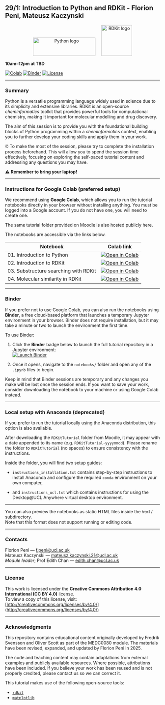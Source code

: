 ## 29/1: Introduction to Python and RDKit - Florion Peni, Mateusz Kaczynski

<p align="center">
  <img src="https://cdn.freebiesupply.com/logos/large/2x/python-3-logo-svg-vector.svg" alt="Python logo" width="203" height="59">
  &nbsp;&nbsp;&nbsp;
  <img src="https://avatars.githubusercontent.com/u/2018047?s=280&v=4" alt="RDKit logo" width="100" height="100">
</p>

**10am–12pm at TBD**

[![Colab](https://colab.research.google.com/assets/colab-badge.svg)](https://colab.research.google.com/github/MEDC0080/RDKitTutorial)
[![Binder](https://mybinder.org/badge_logo.svg)](https://mybinder.org/v2/gh/MEDC0080/RDKitTutorial/HEAD)
[![License](https://img.shields.io/badge/License-CC%20BY%204.0-lightgrey.svg)](https://github.com/MEDC0080/RDKitTutorial/blob/main/LICENSE)

---

### Summary

Python is a versatile programming language widely used in science due to its simplicity and extensive libraries. RDKit is an open-source *cheminformatics* toolkit that provides powerful tools for computational chemistry, making it important for molecular modelling and drug discovery.

The aim of this session is to provide you with the foundational building blocks of Python programming within a *cheminformatics* context, enabling you to further develop your coding skills and apply them in your work.

⏰ To make the most of the session, please try to complete the installation process beforehand. This will allow you to spend the session time effectively, focusing on exploring the self-paced tutorial content and addressing any questions you may have.

⚠️ **Remember to bring your laptop!**

---

### Instructions for Google Colab (preferred setup)

We recommend using **Google Colab**, which allows you to run the tutorial notebooks directly in your browser without installing anything. You must be logged into a Google account. If you do not have one, you will need to create one.

The same tutorial folder provided on Moodle is also hosted publicly here.

The notebooks are accessible via the links below.

| Notebook | Colab link |
|----------|------------|
| 01. Introduction to Python | [![Open in Colab](https://colab.research.google.com/assets/colab-badge.svg)](https://colab.research.google.com/github/MEDC0080/RDKitTutorial/blob/main/notebooks/01_python_introduction.ipynb) |
| 02. Introduction to RDKit | [![Open in Colab](https://colab.research.google.com/assets/colab-badge.svg)](https://colab.research.google.com/github/MEDC0080/RDKitTutorial/blob/main/notebooks/02_rdkit_introduction.ipynb) |
| 03. Substructure searching with RDKit | [![Open in Colab](https://colab.research.google.com/assets/colab-badge.svg)](https://colab.research.google.com/github/MEDC0080/RDKitTutorial/blob/main/notebooks/03_rdkit_substructure.ipynb) |
| 04. Molecular similarity in RDKit | [![Open in Colab](https://colab.research.google.com/assets/colab-badge.svg)](https://colab.research.google.com/github/MEDC0080/RDKitTutorial/blob/main/notebooks/04_rdkit_similarity.ipynb) |

---

### Binder

If you prefer not to use Google Colab, you can also run the notebooks using **Binder**, a free cloud-based platform that launches a temporary Jupyter environment in your browser. Binder does not require installation, but it may take a minute or two to launch the environment the first time.

To use Binder:

1. Click the **Binder** badge below to launch the full tutorial repository in a Jupyter environment: <br> <a href="https://mybinder.org/v2/gh/MEDC0080/RDKitTutorial/HEAD" target="_blank"> <img src="https://mybinder.org/badge_logo.svg" alt="Launch Binder"> </a>

2. Once it opens, navigate to the `notebooks/` folder and open any of the `.ipynb` files to begin.

Keep in mind that Binder sessions are temporary and any changes you make will be lost once the session ends. If you want to save your work, consider downloading the notebook to your machine or using Google Colab instead.

---

### Local setup with Anaconda (deprecated)

If you prefer to run the tutorial locally using the Anaconda distribution, this option is also available.

After downloading the `RDKitTutorial` folder from Moodle, it may appear with a date appended to its name (e.g. `RDKitTutorial-yyyymmdd`). Please rename the folder to `RDKitTutorial` (no spaces) to ensure consistency with the instructions.

Inside the folder, you will find two setup guides:

- `instructions_installation.txt` contains step-by-step instructions to install Anaconda and configure the required `conda` environment on your own computer,

- and `instructions_ucl.txt` which contains instructions for using the Desktop@UCL Anywhere virtual desktop environment.

---

You can also preview the notebooks as static HTML files inside the `html/` subdirectory.  
Note that this format does not support running or editing code.

---

### Contacts

Florion Peni — [f.peni@ucl.ac.uk](mailto:f.peni@ucl.ac.uk)  
Mateusz Kaczynski — [mateusz.kaczynski.21@ucl.ac.uk](mailto:mateusz.kaczynski.21@ucl.ac.uk)  
*Module leader*; Prof Edith Chan — [edith.chan@ucl.ac.uk](mailto:edith.chan@ucl.ac.uk)

---

### License

This work is licensed under the **Creative Commons Attribution 4.0 International (CC BY 4.0)** license.  
To view a copy of this license, visit: [http://creativecommons.org/licenses/by/4.0/](http://creativecommons.org/licenses/by/4.0/)

---

### Acknowledgments

This repository contains educational content originally developed by Fredrik Svensson and Oliver Scott as part of the MEDC0080 module. The materials have been revised, expanded, and updated by Florion Peni in 2025.

The code and teaching content may contain adaptations from external examples and publicly available resources. Where possible, attributions have been included. If you believe your work has been reused and is not properly credited, please contact us so we can correct it.

This tutorial makes use of the following open-source tools:

- [`rdkit`](https://www.rdkit.org)
- [`matplotlib`](https://matplotlib.org)
